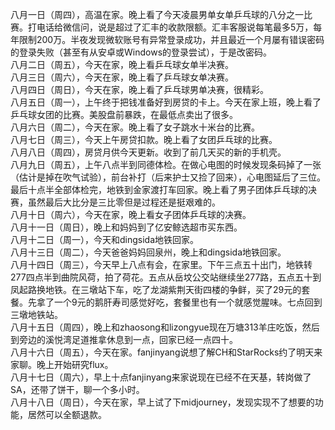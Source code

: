 八月一日（周四），高温在家。晚上看了今天凌晨男单女单乒乓球的八分之一比赛。打电话给微信问，说是超过了汇丰的收款限额。汇丰客服说每笔最多5万，每年限制200万。半夜发现微软账号有异常登录成功，并且最近一个月屡有错误密码的登录失败（甚至有从安卓或Windows的登录尝试），于是改密码。</br>
八月二日（周五），今天在家，晚上看乒乓球女单半决赛。</br>
八月三日（周六），今天在家，晚上看了乒乓球女单决赛。</br>
八月四日（周日），今天在家，晚上看了乒乓球男单决赛，很精彩。</br>
八月五日（周一），上午终于把钱准备好到房贷的卡上。今天在家上班，晚上看了乒乓球女团的比赛。美股盘前暴跌，在最低点卖出了很多。</br>
八月六日（周二），今天在家。晚上看了女子跳水十米台的比赛。</br>
八月七日（周三），今天上午房贷扣款。晚上看了女团乒乓球的比赛。</br>
八月八日（周四），房贷月供今天更新。收到了前几天买的新的手机壳。</br>
八月九日（周五），上午八点半到同德体检。在做心电图的时候发现条码掉了一张（估计是掉在吹气试验），前台补打（后来护士又捡了回来），心电图延后了三位。最后十点半全部体检完，地铁到金家渡打车回家。晚上看了男子团体乒乓球的决赛，虽然最后大比分是三比零但是过程还是挺艰难的。</br>
八月十日（周六），今天在家，晚上看女子团体乒乓球的决赛。</br>
八月十一日（周日），晚上和妈妈到了亿安鲸选超市买东西。</br>
八月十二日（周一），今天和dingsida地铁回家。</br>
八月十三日（周二），今天爸爸妈妈回泉州，晚上和dingsida地铁回家。</br>
八月十四日（周三），今天早上八点有会，在家里。下午三点五十出门，地铁转277四点半到曲院风荷，拍了荷花。五点从岳坟公交站继续坐277路，五点五十到凤起路换地铁。在三墩站下车，吃了龙湖紫荆天街四楼的争鲜，买了29元的套餐。先拿了一个9元的鹅肝寿司感觉好吃，套餐里也有一个就感觉腥味。七点回到三墩地铁站。</br>
八月十五日（周四），晚上和zhaosong和lizongyue现在万塘313羊庄吃饭，然后到旁边的溪悦湾足道推拿休息到一点，回家已经一点四十。</br>
八月十六日（周五），今天在家。fanjinyang说想了解CH和StarRocks约了明天来家聊。晚上开始研究flux。</br>
八月十七日（周六），早上十点fanjinyang来家说现在已经不在天基，转岗做了SA，还带了饼干，聊一个多小时。</br>
八月十八日（周日），今天在家，早上试了下midjourney，发现实现不了想要的功能，居然可以全额退款。</br>
